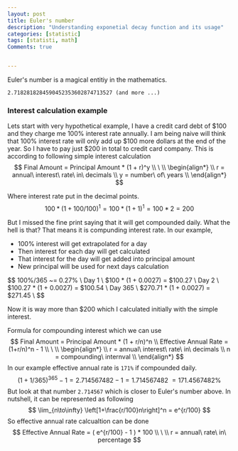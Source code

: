 ```yaml
---
layout: post
title: Euler's number 
description: "Understanding exponetial decay function and its usage"
categories: [statistic]
tags: [statisti, math]
Comments: true


---
```




Euler's number is a magical entitiy in the mathematics.

```
2.7182818284590452353602874713527 (and more ...)
```



### Interest calculation example

Lets start with very hypothetical example, I have a credit card debt of $100 and they charge me 100% interest rate annually. I am being naive will think that 100% interest rate will only add up \$100 more dollars at the end of the year. So I have to pay just \$200 in total to credit card company. This is according to following simple interest calculation  
$$
Final Amount = Principal Amount * (1 + r)^y \\
 \  \\
\begin{align*} \\
r = annual\ interest\ rate\ in\ decimals \\
y = number\ of\ years  \\
\end{align*}
$$


Where interest rate put in the decimal points.
$$ 100 * (1 + 100/100)^1 = 100 * (1+1)^1 = 100 * 2 = 200  $$





But I missed the fine print saying that it will get compounded daily. What the hell is that? That means it is compunding interest rate. In our example, 

- 100% interest will get extrapolated for a day  
- Then interest for each day will get calculated
- That interest for the day will get added into principal amount 
- New principal will be used for next days calculation

$$
100\%/365 ~= 0.27\% \\
Day 1 \\ 
$100 * (1 + 0.0027) = $100.27 \\
Day 2 \\
$100.27 *  (1 + 0.0027) = $100.54 \\
Day 365 \\
$270.71 * (1 + 0.0027) = $271.45 \\
$$

Now it is way more than \$200 which I calculated initially with the simple interest.

Formula for compounding interest which we can use 
$$
Final Amount = Principal Amount * (1 + r/n)^n \\
Effective Annual Rate = (1+r/n)^n - 1 \\
 \  \\
\begin{align*} \\
r = annual\ interest\ rate\ in\ decimals \\
n = compounding\ internval \\
\end{align*}
$$
In our example effective annual rate is `171%` if compounded daily. 
$$
(1 + 1/365)^{365} - 1 = 2.714567482 - 1 = 1.714567482 ~= 171.4567482\%
$$
But look at that number `2.714567` which is closer to Euler's number above. In nutshell, it can be represented as following
$$
\lim_{n\to\infty} \left[1+\frac{r/100}n\right]^n = e^{r/100}
$$
So effective annual rate calcualtion can be done 
$$
Effective Annual Rate = ( e^{r/100} - 1 ) * 100  \\
\ \\
r = annual\ rate\ in\ percentage
$$


























